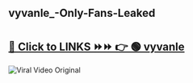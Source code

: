 
 ## vyvanle_-Only-Fans-Leaked

# <h2><a href="https://clipsfans.com/vyvanle_&ref=git">🔗 Click to LINKS ⏩⏩ 👉 🟢 vyvanle  </a></h2>

<a href="https://clipsfans.com/vyvanle_&ref=git" rel="nofollow" data-target="animated-image.originalLink"><img src="https://i.ibb.co.com/xMMVF88/686577567.gif" alt="Viral Video Original" style="max-width: 100%; display: inline-block;" data-target="animated-image.originalImage"></a>
